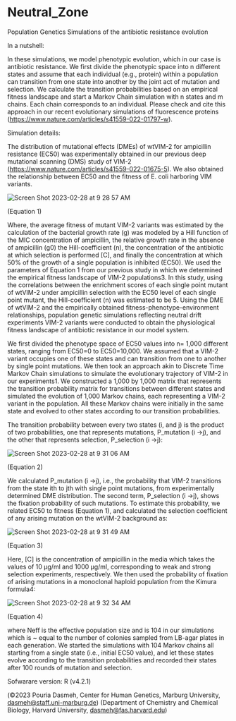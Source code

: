 # Neutral_Zone
Population Genetics Simulations of the antibiotic resistance evolution


In a nutshell:

In these simulations, we model phenotypic evolution, which in our case is antibiotic resistance. We first divide the phenotypic space into n different states and assume that each individual (e.g., protein) within a population can transition from one state into another by the joint act of mutation and selection. We calculate the transition probabilities based on an empirical fitness landscape and start a Markov Chain simulation with n states and m chains. Each chain corresponds to an individual. Please check and cite this approach in our recent evolutionary simulations of fluorescence proteins (https://www.nature.com/articles/s41559-022-01797-w).



Simulation details:

The distribution of mutational effects (DMEs) of wtVIM-2 for ampicillin resistance (EC50) was experimentally obtained in our previous deep mutational scanning (DMS) study of VIM-2 (https://www.nature.com/articles/s41559-022-01675-5). We also obtained the relationship between EC50 and the fitness of E. coli harboring VIM variants. 

![Screen Shot 2023-02-28 at 9 28 57 AM](https://user-images.githubusercontent.com/6492012/221796879-1981d043-f998-420f-88b4-17d4efc1d491.png)

(Equation 1)

Where, the average fitness of mutant VIM-2 variants was estimated by the calculation of the bacterial growth rate (g) was modeled by a Hill function of the MIC concentration of ampicillin, the relative growth rate in the absence of ampicillin (g0) the Hill-coefficient (n), the concentration of the antibiotic at which selection is performed [C], and finally the concentration at which 50% of the growth of a single population is inhibited (EC50). We used the parameters of Equation 1 from our previous study in which we determined the empirical fitness landscape of VIM-2 populations3.   In this study, using the correlations between the enrichment scores of each single point mutant of wtVIM-2 under ampicillin selection with the EC50 level of each single point mutant, the Hill-coefficient (n) was estimated to be 5. Using the DME of wtVIM-2 and the empirically obtained fitness-phenotype-environment relationships, population genetic simulations reflecting neutral drift experiments VIM-2 variants were conducted to obtain the physiological fitness landscape of antibiotic resistance in our model system. 

We first divided the phenotype space of EC50 values into n= 1,000 different states, ranging from EC50=0 to EC50=10,000. We assumed that a VIM-2 variant occupies one of these states and can transition from one to another by single point mutations. We then took an approach akin to Discrete Time Markov Chain simulations to simulate the evolutionary trajectory of VIM-2 in our experiments1. We constructed a 1,000 by 1,000 matrix that represents the transition probability matrix for transitions between different states and simulated the evolution of 1,000 Markov chains, each representing a VIM-2 variant in the population. All these Markov chains were initially in the same state and evolved to other states according to our transition probabilities. 

The transition probability between every two states (i, and j) is the product of two probabilities, one that represents mutations, P_mutation (i →j), and the other that represents selection, P_selection (i →j):

![Screen Shot 2023-02-28 at 9 31 06 AM](https://user-images.githubusercontent.com/6492012/221797097-7ef832bf-5d64-4203-97eb-d687d3413ea3.png)

(Equation 2)

We calculated P_mutation (i →j), i.e., the probability that VIM-2 transitions from the state ith to jth with single point mutations, from experimentally determined DME distribution. The second term, P_selection (i →j), shows the fixation probability of such mutations. To estimate this probability, we related EC50 to fitness (Equation 1), and calculated the selection coefficient of any arising mutation on the wtVIM-2 background as:

![Screen Shot 2023-02-28 at 9 31 49 AM](https://user-images.githubusercontent.com/6492012/221797621-00898d2c-cfcf-438b-a120-8ddc5d6251d1.png)

(Equation 3)

Here, [C] is the concentration of ampicillin in the media which takes the values of 10 µg/ml and 1000 µg/ml, corresponding to weak and strong selection experiments, respectively. We then used the probability of fixation of arising mutations in a monoclonal haploid population from the Kimura formula4:

![Screen Shot 2023-02-28 at 9 32 34 AM](https://user-images.githubusercontent.com/6492012/221797488-f0b495aa-b732-4624-b090-d4ce324935b1.png)

(Equation 4)

where Neff is the effective population size and is 104 in our simulations which is ~ equal to the number of colonies sampled from LB-agar plates in each generation. We started the simulations with 104 Markov chains all starting from a single state (i.e., initial EC50 value), and let these states evolve according to the transition probabilities and recorded their states after 100 rounds of mutation and selection.


Sofwarare version: R (v4.2.1)

(©2023 Pouria Dasmeh, Center for Human Genetics, Marburg University, dasmeh@staff.uni-marburg.de)
(Department of Chemistry and Chemical Biology, Harvard University, dasmeh@fas.harvard.edu)
